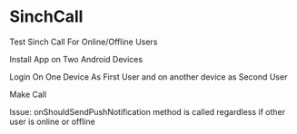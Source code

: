 # SinchCall
Test Sinch Call For Online/Offline Users


Install App on Two Android Devices

Login On One Device As First User and on another device as Second User

Make Call




Issue: onShouldSendPushNotification method is called regardless if other user is online or offline
